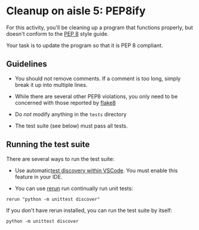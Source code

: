 # Cleanup on aisle 5: PEP8ify

For this activity, you'll be cleaning up a program that functions properly,
but doesn't conform to the [PEP 8](https://www.python.org/dev/peps/pep-0008/)
style guide.

Your task is to update the program so that it is PEP 8 compliant.

## Guidelines

- You should *not* remove comments. If a comment is too long, simply break it up into multiple lines.

- While there are several other PEP8 violations, you only need to be concerned with those reported by [flake8](http://flake8.pycqa.org/en/latest/)

- Do *not* modify anything in the `tests` directory

- The test suite (see below) must pass all tests.

## Running the test suite

There are several ways to run the test suite:

- Use automatic[test discovery within VSCode](https://code.visualstudio.com/docs/python/unit-testing).  You must enable this feature in your IDE.

- You can use [rerun](https://pypi.org/project/rerun/) run continually run unit tests:

```console
rerun "python -m unittest discover"
```

If you don't have rerun installed, you can run the test suite by itself:

```console
python -m unittest discover
```
